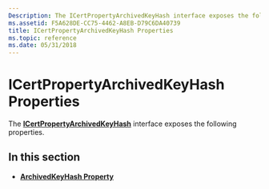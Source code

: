 ```yaml
---
Description: The ICertPropertyArchivedKeyHash interface exposes the following properties.
ms.assetid: F5A628DE-CC75-4462-A8EB-D79C6DA40739
title: ICertPropertyArchivedKeyHash Properties
ms.topic: reference
ms.date: 05/31/2018
---
```


# ICertPropertyArchivedKeyHash Properties

The [**ICertPropertyArchivedKeyHash**](/windows/desktop/api/CertEnroll/nn-certenroll-icertpropertyarchivedkeyhash) interface exposes the following properties.

## In this section

-   [**ArchivedKeyHash Property**](/windows/desktop/api/CertEnroll/nf-certenroll-icertpropertyarchivedkeyhash-get_archivedkeyhash)

 

 




